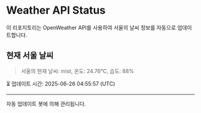
# Weather API Status

이 리포지토리는 OpenWeather API를 사용하여 서울의 날씨 정보를 자동으로 업데이트합니다.

## 현재 서울 날씨
> 서울의 현재 날씨: mist, 온도: 24.76°C, 습도: 88%

⏳ 업데이트 시간: 2025-06-26 04:55:57 (UTC)

---
자동 업데이트 봇에 의해 관리됩니다.
